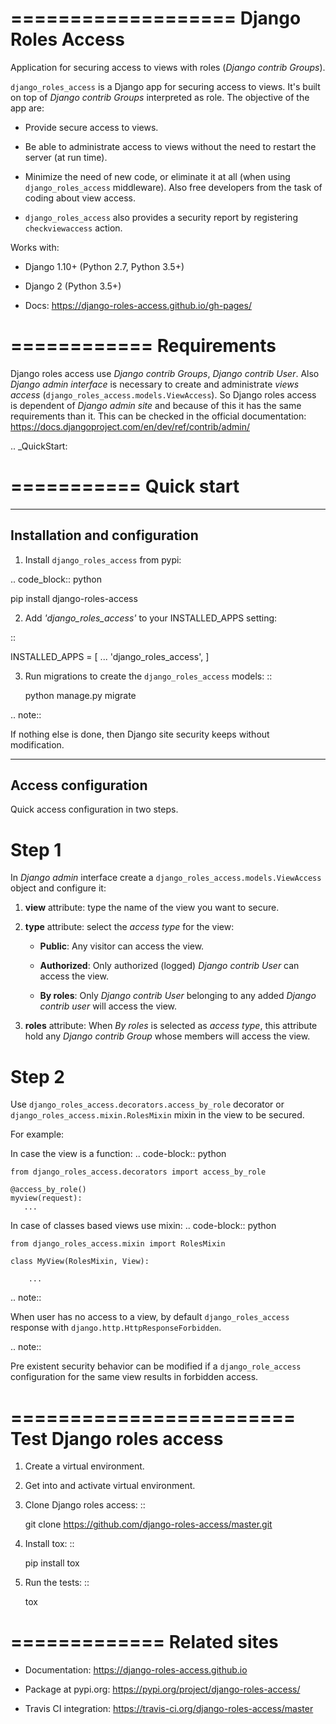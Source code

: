 ===================
Django Roles Access
===================

Application for securing access to views with roles
(*Django contrib Groups*).

``django_roles_access`` is a Django app for securing access to views. It's
built on top of *Django contrib Groups* interpreted as role. The objective of
the app are:

* Provide secure access to views.

* Be able to administrate access to views without the need to restart the
  server (at run time).

* Minimize the need of new code, or eliminate it at all (when using
  ``django_roles_access`` middleware). Also free developers from the task 
  of coding about view access.

* ``django_roles_access`` also provides a security report by registering
  ``checkviewaccess`` action.

Works with:

* Django 1.10+ (Python 2.7, Python 3.5+)

* Django 2 (Python 3.5+)

* Docs: https://django-roles-access.github.io/gh-pages/

============
Requirements
============

Django roles access use *Django contrib Groups*, *Django contrib User*. Also
*Django
admin interface* is necessary to create and administrate *views access*
(``django_roles_access.models.ViewAccess``).
So Django roles access is dependent of *Django admin site* and because of
this it has the same requirements than it. This can be checked in the
official documentation: https://docs.djangoproject.com/en/dev/ref/contrib/admin/

.. _QuickStart:

===========
Quick start
===========

------------------------------
Installation and configuration
------------------------------

1. Install ``django_roles_access`` from pypi:

.. code_block:: python

   pip install django-roles-access

2. Add *'django_roles_access'* to your INSTALLED_APPS setting:

::

   INSTALLED_APPS = [
       ...
       'django_roles_access',
   ]


3. Run migrations to create the ``django_roles_access`` models:
::

    python manage.py migrate

.. note::

   If nothing else is done, then Django site security keeps without
   modification.

--------------------
Access configuration
--------------------

Quick access configuration in two steps.

Step 1
======

In *Django admin* interface create a ``django_roles_access.models.ViewAccess``
object and configure it:

1. **view** attribute: type the name of the view you want to secure.

2. **type** attribute: select the *access type* for the view:

   * **Public**: Any visitor can access the view.

   * **Authorized**: Only authorized (logged) *Django contrib User* can access
     the view.

   * **By roles**: Only *Django contrib User* belonging to
     any added *Django contrib user* will access the view.

3. **roles** attribute: When *By roles* is selected as *access type*, this
   attribute hold any *Django contrib Group* whose members will access the view.


Step 2
======

Use ``django_roles_access.decorators.access_by_role`` decorator or
``django_roles_access.mixin.RolesMixin`` mixin in the view to be secured.

For example:

In case the view is a function:
.. code-block:: python

    from django_roles_access.decorators import access_by_role

    @access_by_role()
    myview(request):
       ...


In case of classes based views use mixin:
.. code-block:: python

    from django_roles_access.mixin import RolesMixin

    class MyView(RolesMixin, View):

        ...

.. note::

   When user has no access to a view, by default ``django_roles_access``
   response with ``django.http.HttpResponseForbidden``.

.. note::

   Pre existent security behavior can be modified if a ``django_role_access``
   configuration for the same view results in forbidden access.

========================
Test Django roles access
========================

1. Create a virtual environment.

2. Get into and activate virtual environment.

3. Clone Django roles access:
::

    git clone https://github.com/django-roles-access/master.git

2. Install tox:
::

    pip install tox

3. Run the tests:
::

    tox


=============
Related sites
=============

* Documentation: https://django-roles-access.github.io

* Package at pypi.org: https://pypi.org/project/django-roles-access/

* Travis CI integration: https://travis-ci.org/django-roles-access/master
